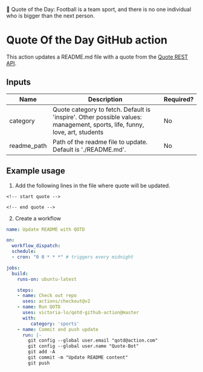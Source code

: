<!-- start quote -->

💬 Quote of the Day: Football is a team sport, and there is no one individual who is bigger than the next person.

<!-- end quote -->

# Quote Of the Day GitHub action

This action updates a README.md file with a quote from the [Quote REST API](https://quotes.rest/).

## Inputs

| Name        | Description                                                                 | Required? |
| ----------- | ------------------------------------------------- | --------- |
| category    | Quote category to fetch. Default is 'inspire'. Other possible values: management, sports, life, funny, love, art, students | No        |
| readme_path | Path of the readme file to update. Default is './README.md'.                                                            | No        |

## Example usage

1. Add the following lines in the file where quote will be updated.
```
<!-- start quote -->

<!-- end quote -->
```
2. Create a workflow
```yaml
name: Update README with QOTD

on:
  workflow_dispatch:
  schedule:
  - cron: "0 0 * * *" # triggers every midnight

jobs:
  build:
    runs-on: ubuntu-latest

    steps:
    - name: Check out repo
      uses: actions/checkout@v2
    - name: Run QOTD
      uses: victoria-lo/qotd-github-action@master
      with:
         category: 'sports'
    - name: Commit and push update
      run: |-
        git config --global user.email "qotd@action.com"
        git config --global user.name "Quote-Bot"
        git add -A
        git commit -m "Update README content"
        git push
```